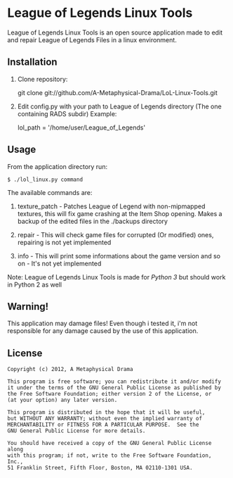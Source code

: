 League of Legends Linux Tools
===============

League of Legends Linux Tools is an open source application made to edit and repair League of Legends Files in a linux environment.

Installation
------------------------
1. Clone repository:

    git clone git://github.com/A-Metaphysical-Drama/LoL-Linux-Tools.git

2. Edit config.py with your path to League of Legends directory (The one containing RADS subdir)
Example:

    lol_path = '/home/user/League_of_Legends'

Usage
------------------------
From the application directory run:

    $ ./lol_linux.py command

The available commands are:

1. texture_patch - Patches League of Legend with non-mipmapped textures, this will fix game crashing at the Item Shop opening. Makes a backup of the edited files in the ./backups directory

2. repair - This will check game files for corrupted (Or modified) ones, repairing is not yet implemented

3. info - This will print some informations about the game version and so on - It's not yet implemented

Note: League of Legends Linux Tools is made for *Python 3* but should work in Python 2 as well

Warning!
------------------------
This application may damage files! Even though i tested it, i'm not responsible for any damage caused by the use of this application.

License
------------------------
    Copyright (c) 2012, A Metaphysical Drama

    This program is free software; you can redistribute it and/or modify
    it under the terms of the GNU General Public License as published by
    the Free Software Foundation; either version 2 of the License, or
    (at your option) any later version.

    This program is distributed in the hope that it will be useful,
    but WITHOUT ANY WARRANTY; without even the implied warranty of
    MERCHANTABILITY or FITNESS FOR A PARTICULAR PURPOSE.  See the
    GNU General Public License for more details.

    You should have received a copy of the GNU General Public License along
    with this program; if not, write to the Free Software Foundation, Inc.,
    51 Franklin Street, Fifth Floor, Boston, MA 02110-1301 USA.

